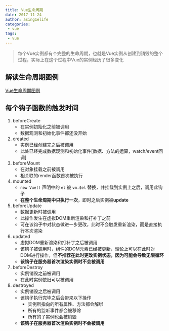 ```yaml
---
title: Vue生命周期
date: 2017-11-24
author: asing1elife
categories:
 - vue
tags:
 - vue
---
```

> 每个Vue实例都有个完整的生命周期，也就是Vue实例从创建到销毁的整个过程，实际上在这个过程中Vue的实例经历了很多变化  

## 解读生命周期图例
[Vue生命周期图例](http://asing1elife.com/vue/2017/11/24/Vue生命周期图例/)

## 每个钩子函数的触发时间
1. beforeCreate
	* 在实例初始化之前被调用
	* 数据观测和初始化事件都还没开始
2. created
	* 实例已经创建完之后被调用
	* 此处已经完成数据观测和初始化事件[数据、方法的运算，watch/event回调]
3. beforeMount
	* 在对象挂载之前被调用
	* 相关联的render函数首次被执行
4. mounted
	* `new Vue()` 声明中的 `el` 被 `vm.$el` 替换，并挂载到实例上之后，调用此钩子
	* **在整个生命周期中只执行一次**，即时之后实例被**update**
5. beforeUpdate
	* 数据更新时被调用
	* 此操作发生在虚拟DOM重新渲染和打补丁之前
	* 可在该钩子中对状态做进一步更改，此时不会触发重新渲染，而是直接执行本次渲染
6. updated
	* 虚拟DOM重新渲染和打补丁之后被调用
	* 该钩子被调用时，组件的DOM元素已经被更新，理论上可以在此时对DOM进行操作，但**不推荐在此时更改实例状态，因为可能会导致无限循环**
	* **该钩子在服务器首次渲染实例时不会被调用**
7. beforeDestroy
	* 实例销毁之前被调用
	* 在此时实例依旧可以被调用
8. destroyed
	* 实例销毁之后被调用
	* 该钩子执行完毕之后会带来以下操作
		* 实例所指向的所有属性、方法都会解绑
		* 所有的监听事件都会被移除
		* 所有的子实例也会被销毁
	* **该钩子在服务器首次渲染实例时不会被调用**